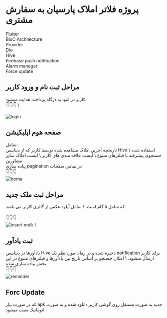 # پروژه فلاتر املاک پارسیان به سفارش مشتری
Flutter \
BloC Architecture \
Provider \
Dio \
Hive \
Firebase push notification \
Alarm manager \
Force update 
## مراحل ثبت نام و ورود کاربر
کاربر در انتها به درگاه پرداخت هدایت میشود. 
\
👇👇👇 \

![login](https://user-images.githubusercontent.com/85625209/230611207-b965da1a-fe7f-4eca-aaeb-bbc67ee45919.gif)

## صفحه هوم اپلیکیشن 
شامل: 
\
تاریخچه آخرین املاک مشاهده شده توسط کاربر که از دیتابیس Hive استفاده شده
\ 
جستجوی پیشرفته با فیلترهای متنوع
\ 
لیست علاقه مندی های کاربر
\ 
لیست املاک سایر مشاورین
\
پیاده سازی pagination در تمامی صفحات
\
👇👇👇 \
![home](https://user-images.githubusercontent.com/85625209/230611880-bbaf4f4b-7fe0-40c1-af90-e29d2d23d6f6.gif)

## مراحل ثبت ملک جدید 
که شامل ۵ گام است.
\ 
شامل آپلود عکس از گالری کاربر می باشد.  
\
👇👇👇 \
![insert melk](https://user-images.githubusercontent.com/85625209/230612337-a937cf7a-6f87-45d7-8c75-63ab40b6c095.gif)
 \ 
 ## ثبت یادآور 
 یادآورها در دیتابیس Hive ذخیره شده و در زمان مورد نظر یک notification برای کاربر ارسال میشود.
 \ 
 امکان جستجو بر اساس تاریخ بین یادآورها و فیلترهای متنوع در این بخش پیاده سازی شده.
 \
👇👇👇 \
![reminder](https://user-images.githubusercontent.com/85625209/230612825-0bd5f25c-c04c-4320-be05-c82949d9f883.gif)

## Forc Update 
که در صورت نیاز apk جدید به صورت مستقل روی گوشی کاربر دانلود شده و به صورت اتوماتیک نصب میشود. 
